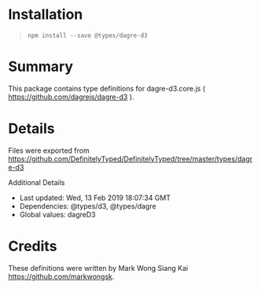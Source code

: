 # Installation
> `npm install --save @types/dagre-d3`

# Summary
This package contains type definitions for dagre-d3.core.js ( https://github.com/dagrejs/dagre-d3 ).

# Details
Files were exported from https://github.com/DefinitelyTyped/DefinitelyTyped/tree/master/types/dagre-d3

Additional Details
 * Last updated: Wed, 13 Feb 2019 18:07:34 GMT
 * Dependencies: @types/d3, @types/dagre
 * Global values: dagreD3

# Credits
These definitions were written by Mark Wong Siang Kai <https://github.com/markwongsk>.
